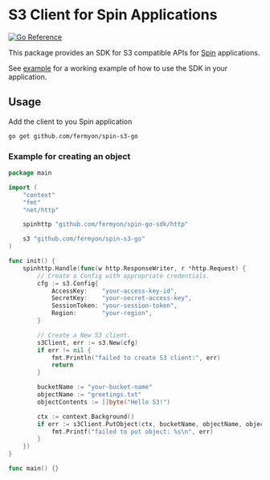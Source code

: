 # S3 Client for Spin Applications

[![Go Reference](https://pkg.go.dev/badge/github.com/fermyon/spin-s3-go.svg)](https://pkg.go.dev/github.com/fermyon/spin-s3-go)

This package provides an SDK for S3 compatible APIs for [Spin](https://developer.fermyon.com/spin/v2/index) applications.

See [example](./example) for a working example of how to use the SDK in your application.

## Usage

Add the client to you Spin application

```console
go get github.com/fermyon/spin-s3-go
```

### Example for creating an object

```go
package main

import (
	"context"
	"fmt"
	"net/http"

	spinhttp "github.com/fermyon/spin-go-sdk/http"

	s3 "github.com/fermyon/spin-s3-go"
)

func init() {
	spinhttp.Handle(func(w http.ResponseWriter, r *http.Request) {
		// Create a Config with appropriate credentials.
		cfg := s3.Config{
			AccessKey:    "your-access-key-id",
			SecretKey:    "your-secret-access-key",
			SessionToken: "your-session-token",
			Region:       "your-region",
		}

		// Create a New S3 client.
		s3Client, err := s3.New(cfg)
		if err != nil {
			fmt.Println("failed to create S3 client:", err)
			return
		}

		bucketName := "your-bucket-name"
		objectName := "greetings.txt"
		objectContents := []byte("Hello S3!")

		ctx := context.Background()
		if err := s3Client.PutObject(ctx, bucketName, objectName, objectContents); err != nil {
			fmt.Printf("failed to put object: %s\n", err)
		}
	})
}

func main() {}
```
